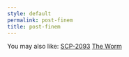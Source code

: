 ```yaml
---
style: default
permalink: post-finem
title: post-finem
---
```

You may also like:
[SCP-2093](http://scp-wiki.net/scp-2093)
[The Worm](http://scp-wiki.net/the-worm)
